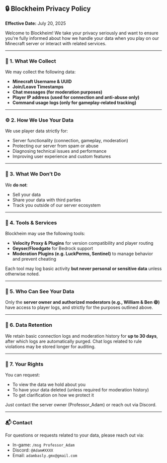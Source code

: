 ## 🔒 Blockheim Privacy Policy

**Effective Date:** July 20, 2025

Welcome to Blockheim! We take your privacy seriously and want to ensure you're fully informed about how we handle your data when you play on our Minecraft server or interact with related services.

---

### 📄 1. What We Collect

We may collect the following data:

- **Minecraft Username & UUID**
- **Join/Leave Timestamps**
- **Chat messages (for moderation purposes)**
- **Player IP address (used for connection and anti-abuse only)**
- **Command usage logs (only for gameplay-related tracking)**

---

### ⚙️ 2. How We Use Your Data

We use player data strictly for:

- Server functionality (connection, gameplay, moderation)
- Protecting our server from spam or abuse
- Diagnosing technical issues and performance
- Improving user experience and custom features

---

### 🚫 3. What We Don’t Do

We **do not**:

- Sell your data
- Share your data with third parties
- Track you outside of our server ecosystem

---

### 🧰 4. Tools & Services

Blockheim may use the following tools:

- **Velocity Proxy & Plugins** for version compatibility and player routing
- **Geyser/Floodgate** for Bedrock support
- **Moderation Plugins (e.g. LuckPerms, Sentinel)** to manage behavior and prevent cheating

Each tool may log basic activity **but never personal or sensitive data** unless otherwise noted.

---

### 👥 5. Who Can See Your Data

Only the **server owner and authorized moderators (e.g., William & Ben 😄)** have access to player logs, and strictly for the purposes outlined above.

---

### 🧼 6. Data Retention

We retain basic connection logs and moderation history for **up to 30 days**, after which logs are automatically purged. Chat logs related to rule violations may be stored longer for auditing.

---

### 🧠 7. Your Rights

You can request:

- To view the data we hold about you
- To have your data deleted (unless required for moderation history)
- To get clarification on how we protect it

Just contact the server owner (Professor_Adam) or reach out via Discord.

---

### 📬 Contact

For questions or requests related to your data, please reach out via:

- In-game: `/msg Professor_Adam`
- Discord: `@Adam#XXXX`
- Email: `adambasly.gmx@gmail.com` 
